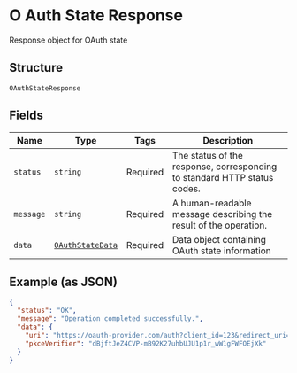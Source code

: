 
# O Auth State Response

Response object for OAuth state

## Structure

`OAuthStateResponse`

## Fields

| Name | Type | Tags | Description |
|  --- | --- | --- | --- |
| `status` | `string` | Required | The status of the response, corresponding to standard HTTP status codes. |
| `message` | `string` | Required | A human-readable message describing the result of the operation. |
| `data` | [`OAuthStateData`](../../doc/models/o-auth-state-data.md) | Required | Data object containing OAuth state information |

## Example (as JSON)

```json
{
  "status": "OK",
  "message": "Operation completed successfully.",
  "data": {
    "uri": "https://oauth-provider.com/auth?client_id=123&redirect_uri=...",
    "pkceVerifier": "dBjftJeZ4CVP-mB92K27uhbUJU1p1r_wW1gFWFOEjXk"
  }
}
```

